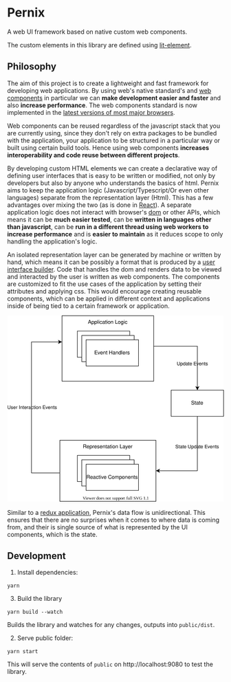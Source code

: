 # Pernix

A web UI framework based on native custom web components. 

The custom elements in this library are defined using [lit-element](https://lit-element.polymer-project.org/).

## Philosophy

The aim of this project is to create a lightweight and fast framework for developing web applications.
By using web's native standard's and [web components](https://developer.mozilla.org/en-US/docs/Web/Web_Components)
in particular we can **make development easier and faster** and also **increase performance**.
The web components standard is now implemented in the [latest versions of most major browsers](https://caniuse.com/#feat=custom-elementsv1). 

Web components can be reused regardless of the javascript stack that you are currently using, since they don't rely on extra packages to be bundled with the application, your application to be structured in a particular way or built using certain build tools. Hence using web components **increases interoperability and code reuse between different projects**.

By developing custom HTML elements we can create a declarative way of defining user interfaces that is easy to be written or modified, not only by developers but also by anyone who understands the basics of html. Pernix aims to keep the application logic (Javascript/Typescript/Or even other languages) separate from the representation layer (Html). This has a few advantages over mixing the two (as is done in [React](https://reactjs.org/)). A separate application logic does not interact with browser's [dom](https://developer.mozilla.org/en-US/docs/Web/API/Document_Object_Model) or other APIs, which means it can be **much easier tested**, can be **written in languages other than javascript**, can be **run in a different thread using web workers to increase performance** and is **easier to maintain** as it reduces scope to only handling the application's logic.

An isolated representation layer can be generated by machine or written by hand, which means it can be possibly a format that is produced by a [user interface builder](https://en.wikipedia.org/wiki/Graphical_user_interface_builder). Code that handles the dom and renders data to be viewed and interacted by the user is written as web components. The components are customized to fit the use cases of the application by setting their attributes and applying css. This would encourage creating reusable components, which can be applied in different context and applications inside of being tied to a certain framework or application.

![architecture](./readme-assets/turbo-architecture.svg)

Similar to a [redux application](https://redux.js.org/basics/data-flow#data-flow), Pernix's data flow is unidirectional. This ensures that there are no surprises when it comes to where data is coming from, and their is single source of what is represented by the UI components, which is the state.


## Development

1. Install dependencies:
```
yarn
```

3. Build the library
```
yarn build --watch
```
Builds the library and watches for any changes, outputs into `public/dist`.


2. Serve public folder:
```
yarn start
```
This will serve the contents of `public` on http://localhost:9080 to test the library.
